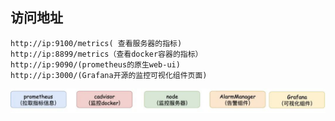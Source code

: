 ## 访问地址
```shell
http://ip:9100/metrics( 查看服务器的指标)
http://ip:8899/metrics（查看docker容器的指标）
http://ip:9090/(prometheus的原生web-ui)
http://ip:3000/(Grafana开源的监控可视化组件页面)
```
![img.png](img/img.png)
